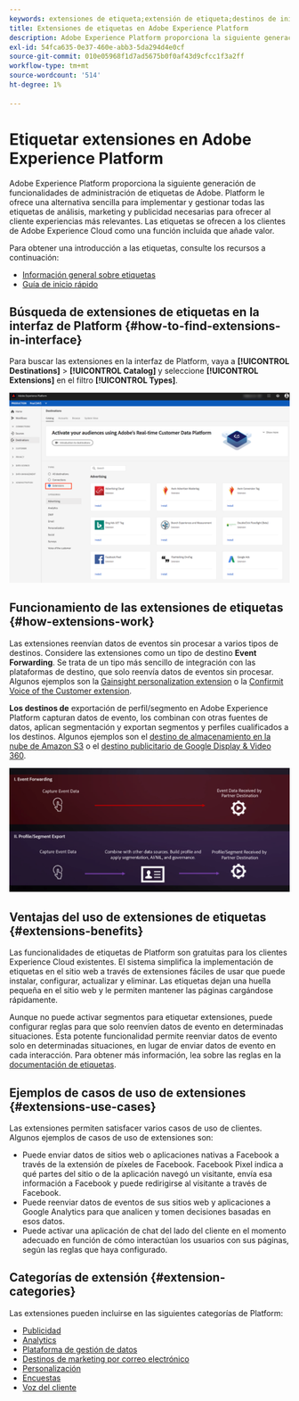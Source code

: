 ```yaml
---
keywords: extensiones de etiqueta;extensión de etiqueta;destinos de inicio; extensiones de etiquetas de plataforma;extensión de etiquetas de plataforma;destinos de platform launch
title: Extensiones de etiquetas en Adobe Experience Platform
description: Adobe Experience Platform proporciona la siguiente generación de funcionalidades de administración de etiquetas de Adobe. Platform le ofrece una alternativa sencilla para implementar y gestionar todas las etiquetas de análisis, marketing y publicidad necesarias para ofrecer al cliente experiencias más relevantes.
exl-id: 54fca635-0e37-460e-abb3-5da294d4e0cf
source-git-commit: 010e05968f1d7ad5675b0f0af43d9cfcc1f3a2ff
workflow-type: tm+mt
source-wordcount: '514'
ht-degree: 1%

---
```


# Etiquetar extensiones en Adobe Experience Platform

Adobe Experience Platform proporciona la siguiente generación de funcionalidades de administración de etiquetas de Adobe. Platform le ofrece una alternativa sencilla para implementar y gestionar todas las etiquetas de análisis, marketing y publicidad necesarias para ofrecer al cliente experiencias más relevantes. Las etiquetas se ofrecen a los clientes de Adobe Experience Cloud como una función incluida que añade valor.

Para obtener una introducción a las etiquetas, consulte los recursos a continuación:

- [Información general sobre etiquetas](https://experienceleague.adobe.com/docs/launch/using/home.html?lang=es)
- [Guía de inicio rápido](../../../tags/quick-start/quick-start.md)

## Búsqueda de extensiones de etiquetas en la interfaz de Platform {#how-to-find-extensions-in-interface}

Para buscar las extensiones en la interfaz de Platform, vaya a **[!UICONTROL Destinations]** > **[!UICONTROL Catalog]** y seleccione **[!UICONTROL Extensions]** en el filtro **[!UICONTROL Types]**.

![Filtro Extensiones en la interfaz](../../assets/catalog/launch-extensions/filter.png)

## Funcionamiento de las extensiones de etiquetas {#how-extensions-work}

Las extensiones reenvían datos de eventos sin procesar a varios tipos de destinos. Considere las extensiones como un tipo de destino **Event Forwarding**. Se trata de un tipo más sencillo de integración con las plataformas de destino, que solo reenvía datos de eventos sin procesar. Algunos ejemplos son la [Gainsight personalization extension](../personalization/gainsight.md) o la [Confirmit Voice of the Customer extension](../voice/confirmit-digital-feedback.md).

**Los destinos de** exportación de perfil/segmento en Adobe Experience Platform capturan datos de evento, los combinan con otras fuentes de datos, aplican segmentación y exportan segmentos y perfiles cualificados a los destinos. Algunos ejemplos son el [destino de almacenamiento en la nube de Amazon S3](../cloud-storage/amazon-s3.md) o el [destino publicitario de Google Display &amp; Video 360](../advertising/google-dv360.md).

![Etiquetar extensiones en comparación con otros destinos](../../assets/common/launch-and-other-destinations.png)

## Ventajas del uso de extensiones de etiquetas {#extensions-benefits}

Las funcionalidades de etiquetas de Platform son gratuitas para los clientes Experience Cloud existentes. El sistema simplifica la implementación de etiquetas en el sitio web a través de extensiones fáciles de usar que puede instalar, configurar, actualizar y eliminar. Las etiquetas dejan una huella pequeña en el sitio web y le permiten mantener las páginas cargándose rápidamente.

Aunque no puede activar segmentos para etiquetar extensiones, puede configurar reglas para que solo reenvíen datos de evento en determinadas situaciones. Esta potente funcionalidad permite reenviar datos de evento solo en determinadas situaciones, en lugar de enviar datos de evento en cada interacción. Para obtener más información, lea sobre las reglas en la [documentación de etiquetas](../../../tags/ui/managing-resources/rules.md).

## Ejemplos de casos de uso de extensiones {#extensions-use-cases}

Las extensiones permiten satisfacer varios casos de uso de clientes. Algunos ejemplos de casos de uso de extensiones son:

- Puede enviar datos de sitios web o aplicaciones nativas a Facebook a través de la extensión de píxeles de Facebook. Facebook Pixel indica a qué partes del sitio o de la aplicación navegó un visitante, envía esa información a Facebook y puede redirigirse al visitante a través de Facebook.
- Puede reenviar datos de eventos de sus sitios web y aplicaciones a Google Analytics para que analicen y tomen decisiones basadas en esos datos.
- Puede activar una aplicación de chat del lado del cliente en el momento adecuado en función de cómo interactúan los usuarios con sus páginas, según las reglas que haya configurado.

## Categorías de extensión {#extension-categories}

Las extensiones pueden incluirse en las siguientes categorías de Platform:

- [Publicidad](../advertising/overview.md)
- [Analytics](../analytics/overview.md)
- [Plataforma de gestión de datos](../data-management/overview.md)
- [Destinos de marketing por correo electrónico](../email-marketing/overview.md)
- [Personalización](../personalization/overview.md)
- [Encuestas](../survey/overview.md)
- [Voz del cliente](../voice/overview.md)
